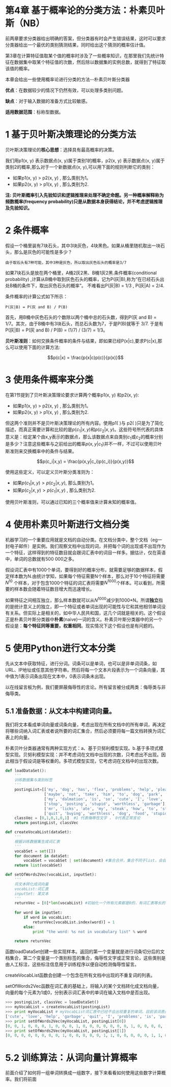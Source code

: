 第4章 基于概率论的分类方法：朴素贝叶斯（NB）
==========================================
前两章要求分类器给出明确的答案，但分类器有时会产生错误结果，这时可以要求分类器给出一个最优的类别猜测结果，同时给出这个猜测的概率估计值。

第3章在计算特征值取某个值的概率时涉及了一些概率知识，在那里我们先统计特征在数据集中取某个特征值的次数，然后除以数据集的实例总数，就得到了特征取该值的概率。

本章会给出一些使用概率论进行分类的方法--朴素贝叶斯分类器

**优点**：在数据较少的情况下仍然有效，可以处理多类别问题。

**缺点**：对于输入数据的准备方式比较敏感。

**适用数据范围**：标称型数据。

# 1 基于贝叶斯决策理论的分类方法
 
贝叶斯决策理论的**核心思想**：选择具有最高概率的决策。

我们用p1(x, y) 表示数据点(x, y)属于类别1的概率，p2(x, y) 表示数据点(x, y)属于类别2的概率,那么对于一个新数据点(x, y),可以用下面的规则判断它的类别：

- 如果p1(x, y) > p2(x, y) , 那么类别为1。
- 如果p2(x, y) > p1(x, y) , 那么类别为2.

**注: 贝叶斯概率引入先验知识和逻辑推理来处理不确定命题。另一种概率解释称为频数概率(frequency probability)只是从数据本身获得结论，并不考虑逻辑推理及先验知识。**

# 2 条件概率

假设一个桶里装有7块石头，其中3块灰色，4块黑色。如果从桶里随机取出一块石头，那么是灰色的可能性是多少？

	由于取石头有7种可能，其中3种是灰色，所以取出灰色石头的概率是3/7

如果7块石头是放在两个桶里，A桶2灰2黑、B桶1灰2黑.条件概率(conditional probability) ,计算从B桶中取到灰色石头的概率，记为P(灰|B),称为“在已经石头出处B桶的条件下，取出灰色石头的概率”。 不难看出P(灰|B) = 1/3 , P(灰|A) = 2/4.

条件概率的计算公式如下所示：

	P(灰|B) = P(灰 and B) / P(B)

首先，用B桶中灰色石头的个数除以两个桶中总的石头数，得到P(灰 and B) = 1/7。其次，由于B桶中有3块石头，而总石头数为7，于是P(B)就等于 3/7. 于是有P(灰|B) = P(灰 and B) / P(B) = (1/7) / (3/7) = 1/3。

**贝叶斯准则**：如何交换条件概率的条件与结果，即如果已经P(x|c),要求P(c|x),那么可以使用下面的计算方法:

$$p(c|x) = \frac{p(x|c)p(c)}{p(x)}$$

# 3 使用条件概率来分类

在第1节提到了贝叶斯决策理论要求计算两个概率p1(x, y) 和p2(x, y):

- 如果p1(x, y) > p2(x, y) , 那么类别为1。
- 如果p2(x, y) > p1(x, y) , 那么类别为2.

但这两个准则并不是贝叶斯决策理论的所有内容。使用p1( )与 p2( )只是为了简化描述，而真正需要计算和比较的是$p(c_1|x, y)$和$p(c_2|x, y)$。这些符号所代表的具体意义是：给定某个由x,y表示的数据点，那么该数据点来自类别$c_1$或$c_2$的概率分别是多少？注意这些概率与之前给出的概率$p(x,y|c_1)$并不一样，不过可以使用贝叶斯准则来交换概率中的条件与结果。

$$p(c_i|x,y) = \frac{p(x,y|c_i)p(c_i)}{p(x,y)}$$

使用这些定义，可以定义贝叶斯分类准则为：

- 如果$p(c_1|x, y) > p(c_2|x, y)$, 那么类别为1。
- 如果$p(c_2|x, y) > p(c_1|x, y)$ , 那么类别为2.

使用贝叶斯准则，可以通过已知的三个概率值来计算未知的概率值。

# 4 使用朴素贝叶斯进行文档分类

机器学习的一个重要应用就是文档的自动分类。在文档分类中，整个文档（eg一封电子邮件）是实例。我们观察文档中出现的词，并把每个词的出现或不出现作为一个特征，这样得到的特征数目就会跟词汇表中的词目一样多。据估计，仅在英语中，单词的总数就有500 000之多。

假设词汇表中有1000个单词，要得到好的概率分布，就需要足够的数据样本，假定样本数为N.由统计学知，如果每个特征需要N个样本，那么对于10个特征将需要$N^{10}$ 个样本，对于包含1000个特征的词汇表将需要$N^{1000}$个样本。可以看到，所需要的样本数会随着特征数目增大而迅速增长。

如果特征之间相互独立，那么样本数就可以从$N^{1000}$减少到1000*N。所谓**独立**指的是统计意义上的独立，即一个特征或者单词出现的可能性与它和其他相邻单词没有关系。但实际上是相关的，如中华人民共和国，这几个词就是相关的。这个假设正是朴素贝叶斯分类器中**朴素**(naive)一词的含义。朴素贝叶斯分类器中的另一个假设是：**每个特征同等重要，权重相同**。现实情况下这个假设也是有问题的。

# 5 使用Python进行文本分类

先从文本中获取特征，进行分词。词条可以是单词，也可以是非单词词条，如URL、IP地址或任意其他字符串。然后将每一个文本片段表示为一个词条向量，其中值为1表示词条出现在文本中，0表示词条未出现。

以在线留言板为例，我们要屏蔽侮辱性的言论。所有留言被分成两类：侮辱类与非侮辱类。

## 5.1 准备数据：从文本中构建词向量。

我们将文本看成单词向量或词条向量，考虑出现在所有文档中的所有单词，再决定将哪些词纳入词汇表或者说所要的词汇集合，然后必须要将每一篇文档转换为词汇表上的向量。

朴素贝叶分类器通常有两种实现方式：a、基于贝努利模型实现。b.基于多项式模型实现。贝努利模型实现：并不考虑词在文档中出现的次数，只考虑出不出现。因此相当于假设词是等权重的。多项式模型实现，它考虑词在文档中的出现次数。

```python
def loadDataSet():
    '''
    训练数据集与类别标签
    '''
    postingList=[['my', 'dog', 'has', 'flea', 'problems', 'help', 'please'],
                 ['maybe', 'not', 'take', 'him', 'to', 'dog', 'park', 'stupid'],
                 ['my', 'dalmation', 'is', 'so', 'cute', 'I', 'love', 'him'],
                 ['stop', 'posting', 'stupid', 'worthless', 'garbage'],
                 ['mr', 'licks', 'ate', 'my', 'steak', 'how', 'to', 'stop', 'him'],
                 ['quit', 'buying', 'worthless', 'dog', 'food', 'stupid']]
    classVec = [0,1,0,1,0,1]  #1 代表侮辱性文字 ， 0代表正常言论
    return postingList, classVec

def createVocabList(dataSet):
    '''
    根据训练数据集生成词汇表
    '''
    vocabSet = set([])
    for document in dataSet:
        vocabSet = vocabSet | set(document) #集合合并，集合不同于list，会自动删除相同的元素。
    return list(vocabSet)

def setOfWords2Vec(vocabList, inputSet):
    '''
    将文本转化成词向量
    vocabList:词汇表
    inputSet: 某文本
    '''
    returnVec = [0]*len(vocabList) #初始化一个所有元素都是0的，有词汇表等长的词向量。0表示未出现对应词汇
    
    for word in inputSet:
        if word in vocabList:
            returnVec[vocabList.index(word)] = 1
        else:
            print "the word: %s not in vocabulary list" % word
        
    return returnVec
```

函数loadDataSet创建一些实现样本。返回的第一个变量就是进行词条切分后的文档集合，第二个变量是一个类别标签的集合，侮辱性文字或正常言论，这些类别是由人工标注，这些标注信息用于训练程序以便自动检测侮辱性留言。

createVocabList函数会创建一个包含在所有文档中出现的不重复词的列表。

setOfWords2Vec函数在词汇表的基础上，将输入的某个文档转化成文档向量，向量的每个元素为1或0，分别表示词汇表中的单词在输入文档中是否出现。

```python
>>> postingList, classVec = loadDataSet()
>>> myVocabList = createVocabList(postingList)
>>> print myVocabList # myVocabList词汇表中已经不会出现重复的单词。目前该词表还没有排序，需要的话，稍后可以对其排序。
['cute', 'love', 'help', 'garbage', 'quit', 'I', 'problems', 'is', 'park', 'stop', 'flea', 'dalmation', 'licks', 'food', 'not', 'him', 'buying', 'posting', 'has', 'worthless', 'ate', 'to', 'maybe', 'please', 'dog', 'how', 'stupid', 'so', 'take', 'mr', 'steak', 'my'] 
>>> print setOfWords2Vec(myVocabList, postingList[0])
[0, 0, 1, 0, 0, 0, 1, 0, 0, 0, 1, 0, 0, 0, 0, 0, 0, 0, 1, 0, 0, 0, 0, 1, 1, 0, 0, 0, 0, 0, 0, 1]
>>> print setOfWords2Vec(myVocabList, postingList[1])
[0, 0, 0, 0, 0, 0, 0, 0, 1, 0, 0, 0, 0, 0, 1, 1, 0, 0, 0, 0, 0, 1, 1, 0, 1, 0, 1, 0, 1, 0, 0, 0]
```

# 5.2 训练算法：从词向量计算概率

前面介绍了如何将一组单词转换成一组数字，接下来看看如何使用这些数字计算概率。我们将前面
